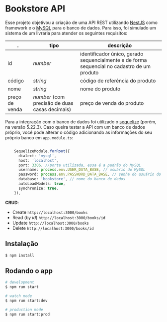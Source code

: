 # Bookstore API

Esse projeto objetivou a criação de uma API REST utilizando [NestJS](https://docs.nestjs.com/) como framework e o [MySQL](https://www.mysql.com/) para o banco de dados. Para isso, foi simulado um sistema de um livraria para atender os seguintes requisitos:

 . | tipo | descrição
-------- | ----- | --------
id       | *number* | identificador único, gerado sequencialmente e de forma sequencial no cadastro de um produto
código    | *string* | código de referência do produto
nome     | *string* | nome do produto
preço de venda | *number* (com precisão de duas casas decimais) | preço de venda do produto

Para a integração com o banco de dados foi utilizado o [sequelize](https://docs.nestjs.com/techniques/database#sequelize-integration) (porém, na versão  5.22.3). Caso queira testar a API com um banco de dados próprio, você pode alterar o código adicionando as informações do seu próprio banco em `app.module.ts`:

```typescript

    SequelizeModule.forRoot({
      dialect: 'mysql', 
      host: 'localhost', 
      port: 3306, //porta utilizada, essa é a padrão do MySQL
      username: process.env.USER_DATA_BASE, // usuário do MySQL
      password: process.env.PASSWORD_DATA_BASE, // senha do usuário do MySQL
      database: 'bookstore', // nome do banco de dados
      autoLoadModels: true,
      synchronize: true,
    }),

```

**CRUD**:
  * Create `http://localhost:3000/books`
  * Read (by *id*) `http://localhost:3000/books/id`
  * Update `http://localhost:3000/books`
  * Delete `http://localhost:3000/books/id`



## Instalação

```bash
$ npm install
```

## Rodando o app

```bash
# development
$ npm run start

# watch mode
$ npm run start:dev

# production mode
$ npm run start:prod
```
